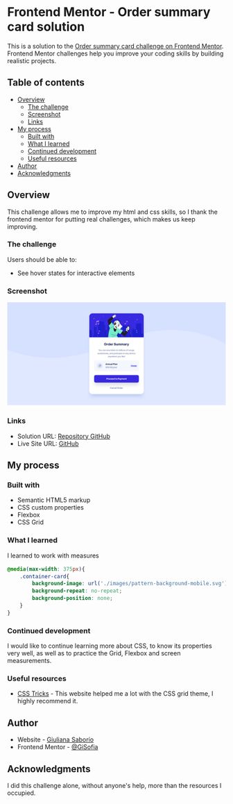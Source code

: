 # Frontend Mentor - Order summary card solution

This is a solution to the [Order summary card challenge on Frontend Mentor](https://www.frontendmentor.io/challenges/order-summary-component-QlPmajDUj). Frontend Mentor challenges help you improve your coding skills by building realistic projects. 

## Table of contents

- [Overview](#overview)
  - [The challenge](#the-challenge)
  - [Screenshot](#screenshot)
  - [Links](#links)
- [My process](#my-process)
  - [Built with](#built-with)
  - [What I learned](#what-i-learned)
  - [Continued development](#continued-development)
  - [Useful resources](#useful-resources)
- [Author](#author)
- [Acknowledgments](#acknowledgments)

## Overview

This challenge allows me to improve my html and css skills, so I thank the frontend mentor for putting real challenges, which makes us keep improving.

### The challenge

Users should be able to:

- See hover states for interactive elements

### Screenshot

![](./assets/images/screenshot_solution.png)

### Links

- Solution URL: [Repository GitHub](https://github.com/GiSofia/OrderSummary)
- Live Site URL: [GitHub](https://gisofia.github.io/OrderSumary/)

## My process

### Built with

- Semantic HTML5 markup
- CSS custom properties
- Flexbox
- CSS Grid


### What I learned

I learned to work with measures

```css
@media(max-width: 375px){
    .container-card{
        background-image: url('./images/pattern-background-mobile.svg');
        background-repeat: no-repeat;
        background-position: none;
    }
}
```

### Continued development

I would like to continue learning more about CSS, to know its properties very well, as well as to practice the Grid, Flexbox and screen measurements.

### Useful resources

- [CSS Tricks](https://css-tricks.com/snippets/css/complete-guide-grid/) - This website helped me a lot with the CSS grid theme, I highly recommend it.

## Author

- Website - [Giuliana Saborío](https://gisofia.github.io/portfolio/)
- Frontend Mentor - [@GiSofia](https://www.frontendmentor.io/profile/GiSofia)

## Acknowledgments

I did this challenge alone, without anyone's help, more than the resources I occupied.